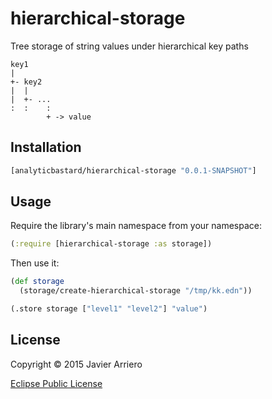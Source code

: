 # hierarchical-storage

Tree storage of string values under hierarchical key paths

```
key1
|
+- key2
|  |
|  +- ...
:  :    :
        + -> value
```

## Installation

```clojure
[analyticbastard/hierarchical-storage "0.0.1-SNAPSHOT"]
```

## Usage

Require the library's main namespace from your namespace:

```clojure
(:require [hierarchical-storage :as storage])
```

Then use it:

```clojure
(def storage
  (storage/create-hierarchical-storage "/tmp/kk.edn"))

(.store storage ["level1" "level2"] "value")
```

## License

Copyright © 2015 Javier Arriero

[Eclipse Public License](http://www.eclipse.org/legal/epl-v10.html)

